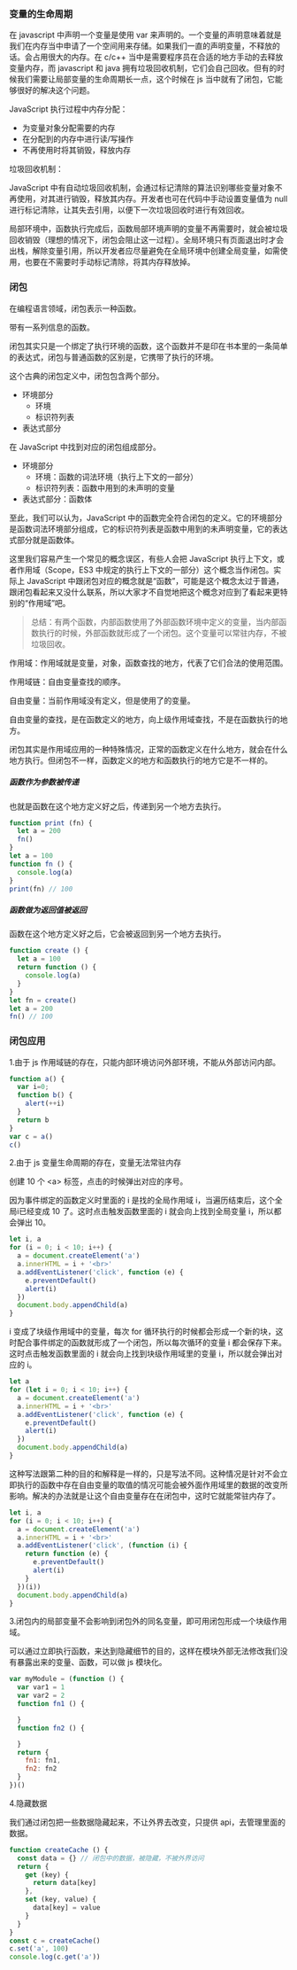 ### 变量的生命周期

在 javascript 中声明一个变量是使用 var 来声明的。一个变量的声明意味着就是我们在内存当中申请了一个空间用来存储。如果我们一直的声明变量，不释放的话。会占用很大的内存。在 c/c++ 当中是需要程序员在合适的地方手动的去释放变量内存，而 javascript 和 java 拥有垃圾回收机制，它们会自己回收。但有的时候我们需要让局部变量的生命周期长一点，这个时候在 js 当中就有了闭包，它能够很好的解决这个问题。

JavaScript 执行过程中内存分配：

* 为变量对象分配需要的内存
* 在分配到的内存中进行读/写操作
* 不再使用时将其销毁，释放内存

垃圾回收机制：

JavaScript 中有自动垃圾回收机制，会通过标记清除的算法识别哪些变量对象不再使用，对其进行销毁，释放其内存。开发者也可在代码中手动设置变量值为 null 进行标记清除，让其失去引用，以便下一次垃圾回收时进行有效回收。

局部环境中，函数执行完成后，函数局部环境声明的变量不再需要时，就会被垃圾回收销毁（理想的情况下，闭包会阻止这一过程）。全局环境只有页面退出时才会出栈，解除变量引用，所以开发者应尽量避免在全局环境中创建全局变量，如需使用，也要在不需要时手动标记清除，将其内存释放掉。



### 闭包

在编程语言领域，闭包表示一种函数。

带有一系列信息的函数。

闭包其实只是一个绑定了执行环境的函数，这个函数并不是印在书本里的一条简单的表达式，闭包与普通函数的区别是，它携带了执行的环境。

这个古典的闭包定义中，闭包包含两个部分。

* 环境部分
  * 环境
  * 标识符列表
* 表达式部分

在 JavaScript 中找到对应的闭包组成部分。

* 环境部分
  * 环境：函数的词法环境（执行上下文的一部分）
  * 标识符列表：函数中用到的未声明的变量
* 表达式部分：函数体

至此，我们可以认为，JavaScript 中的函数完全符合闭包的定义。它的环境部分是函数词法环境部分组成，它的标识符列表是函数中用到的未声明变量，它的表达式部分就是函数体。

这里我们容易产生一个常见的概念误区，有些人会把 JavaScript 执行上下文，或者作用域（Scope，ES3 中规定的执行上下文的一部分）这个概念当作闭包。实际上 JavaScript 中跟闭包对应的概念就是“函数”，可能是这个概念太过于普通，跟闭包看起来又没什么联系，所以大家才不自觉地把这个概念对应到了看起来更特别的“作用域”吧。

> 总结：有两个函数，内部函数使用了外部函数环境中定义的变量，当内部函数执行的时候，外部函数就形成了一个闭包。这个变量可以常驻内存，不被垃圾回收。

作用域：作用域就是变量，对象，函数查找的地方，代表了它们合法的使用范围。

作用域链：自由变量查找的顺序。

自由变量：当前作用域没有定义，但是使用了的变量。

自由变量的查找，是在函数定义的地方，向上级作用域查找，不是在函数执行的地方。

闭包其实是作用域应用的一种特殊情况，正常的函数定义在什么地方，就会在什么地方执行。但闭包不一样，函数定义的地方和函数执行的地方它是不一样的。

##### 函数作为参数被传递

也就是函数在这个地方定义好之后，传递到另一个地方去执行。

```js
function print (fn) {
  let a = 200
  fn()
}
let a = 100
function fn () {
  console.log(a)
}
print(fn) // 100
```

##### 函数做为返回值被返回

函数在这个地方定义好之后，它会被返回到另一个地方去执行。

```js
function create () {
  let a = 100
  return function () {
    console.log(a)
  }
}
let fn = create()
let a = 200
fn() // 100
```



### 闭包应用

1.由于 js 作用域链的存在，只能内部环境访问外部环境，不能从外部访问内部。

```js
function a() {
  var i=0;
  function b() {
    alert(++i)
  }
  return b
}
var c = a()
c()
```

2.由于 js 变量生命周期的存在，变量无法常驻内存

创建 10 个 \<a> 标签，点击的时候弹出对应的序号。

因为事件绑定的函数定义时里面的 i 是找的全局作用域 i，当遍历结束后，这个全局i已经变成 10 了。这时点击触发函数里面的 i 就会向上找到全局变量 i，所以都会弹出 10。

```js
let i, a
for (i = 0; i < 10; i++) {
  a = document.createElement('a')
  a.innerHTML = i + '<br>'
  a.addEventListener('click', function (e) {
    e.preventDefault()
    alert(i)
  })
  document.body.appendChild(a)
}
```

i 变成了块级作用域中的变量，每次 for 循环执行的时候都会形成一个新的块，这时配合事件绑定的函数就形成了一个闭包，所以每次循环的变量 i 都会保存下来。这时点击触发函数里面的 i 就会向上找到块级作用域里的变量 i，所以就会弹出对应的 i。

```js
let a
for (let i = 0; i < 10; i++) {
  a = document.createElement('a')
  a.innerHTML = i + '<br>'
  a.addEventListener('click', function (e) {
    e.preventDefault()
    alert(i)
  })
  document.body.appendChild(a)
}
```

这种写法跟第二种的目的和解释是一样的，只是写法不同。这种情况是针对不会立即执行的函数中存在自由变量的取值的情况可能会被外面作用域里的数据的改变所影响。解决的办法就是让这个自由变量存在在闭包中，这时它就能常驻内存了。

```js
let i, a
for (i = 0; i < 10; i++) {
  a = document.createElement('a')
  a.innerHTML = i + '<br>'
  a.addEventListener('click', (function (i) {
    return function (e) {
      e.preventDefault()
      alert(i)
    }
  })(i))
  document.body.appendChild(a)
}
```

3.闭包内的局部变量不会影响到闭包外的同名变量，即可用闭包形成一个块级作用域。

可以通过立即执行函数，来达到隐藏细节的目的，这样在模块外部无法修改我们没有暴露出来的变量、函数，可以做 js 模块化。

```js
var myModule = (function () {
  var var1 = 1
  var var2 = 2
  function fn1 () {

  }
  function fn2 () {

  }
  return {
    fn1: fn1,
    fn2: fn2
  }
})()
```

4.隐藏数据

我们通过闭包把一些数据隐藏起来，不让外界去改变，只提供 api，去管理里面的数据。

```js
function createCache () {
  const data = {} // 闭包中的数据，被隐藏，不被外界访问
  return {
    get (key) {
      return data[key]
    },
    set (key, value) {
      data[key] = value
    }
  }
}
const c = createCache()
c.set('a', 100)
console.log(c.get('a'))
```
